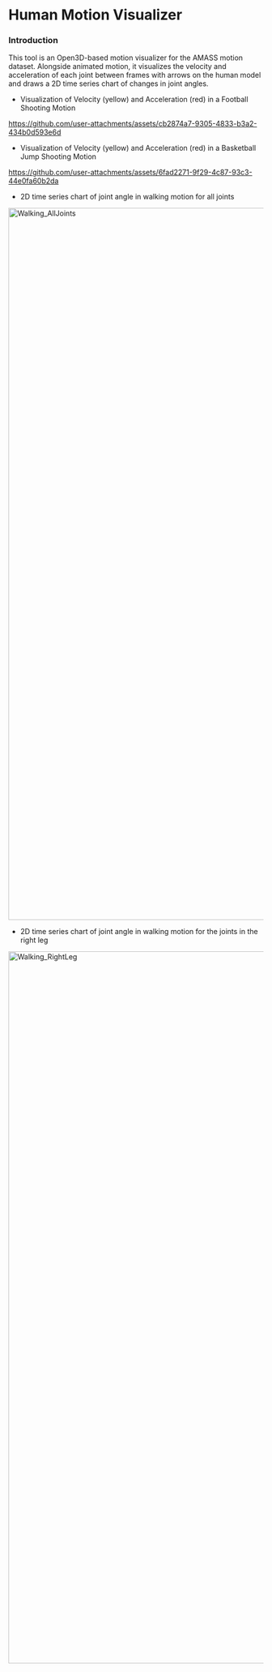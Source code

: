 # Human Motion Visualizer

### Introduction
This tool is an Open3D-based motion visualizer for the AMASS motion dataset. Alongside animated motion, it visualizes the velocity and acceleration of each joint between frames with arrows on the human model and draws a 2D time series chart of changes in joint angles.

- Visualization of Velocity (yellow) and Acceleration (red) in a Football Shooting Motion


https://github.com/user-attachments/assets/cb2874a7-9305-4833-b3a2-434b0d593e6d



- Visualization of Velocity (yellow) and Acceleration (red) in a Basketball Jump Shooting Motion


https://github.com/user-attachments/assets/6fad2271-9f29-4c87-93c3-44e0fa60b2da



- 2D time series chart of joint angle in walking motion for all joints
<img width="1405" alt="Walking_AllJoints" src="https://github.com/user-attachments/assets/101695b3-016e-4ec8-9851-e69e685489a7">

- 2D time series chart of joint angle in walking motion for the joints in the right leg
<img width="1405" alt="Walking_RightLeg" src="https://github.com/user-attachments/assets/016a7ffc-723f-495e-8003-010eb76e84db">

